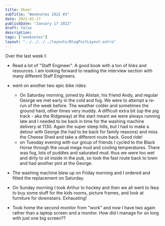 ```yaml
---
title: Ikea!
subTitle: "Weeknotes 2022 #3"
date: 2022-01-17
publishDate: "January 17 2022"
draft: false
description:
tags: ["weeknotes"]
layout: "../../../../layouts/BlogPostLayout.astro"
---
```


Over the last week I:

- Read a lot of "Staff Engineer". A good book with a ton of links and resources. I am looking forward to reading the interview section with many different Staff Engineers.
- went on another two epic bike rides:

  - On Saturday morning, joined by Alistair, his friend Andy, and regular George we met early in the cold and fog. We were to attempt a re-run of the week before. The weather colder and sometimes the ground hard, other times very muddy. A difficult extra bit (up the pig track - aka the Ridgeway) at the start meant we were always running late and I needed to be back in time for the washing machine delivery at 1130. Again the super steep hills, but I had to make a detour with George (he had to be back for family reasons) and miss the Cheese Shed and take a different route back. Good ride!
  - on Tuesday evening with our group of friends I cycled to the Black Horse through the usual mega mud and cooling temperatures. There was fog, lots of puddles and saturated mud. thus we were too wet and dirty to sit inside in the pub, so took the fast route back to town and had another pint at the George.

- The washing machine blew up on Friday morning and I ordered and fitted the replacement on Saturday.
- On Sunday morning I took Arthur to hockey and then we all went to Ikea to buy some stuff for the kids rooms, picture frames, and look at furniture for downstairs. Exhausting!
- Took home the second monitor from "work" and now I have two again rather than a laptop screen and a monitor. How did I manage for so long with just one big screen??
